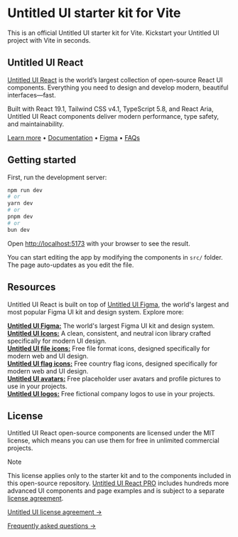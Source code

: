 # Untitled UI starter kit for Vite

This is an official Untitled UI starter kit for Vite. Kickstart your Untitled UI project with Vite in seconds.

## Untitled UI React

[Untitled UI React](https://www.untitledui.com/react) is the world’s largest collection of open-source React UI components. Everything you need to design and develop modern, beautiful interfaces—fast.

Built with React 19.1, Tailwind CSS v4.1, TypeScript 5.8, and React Aria, Untitled UI React components deliver modern performance, type safety, and maintainability.

[Learn more](https://www.untitledui.com/react) • [Documentation](https://www.untitledui.com/react/docs/introduction) • [Figma](https://www.untitledui.com/figma) • [FAQs](https://www.untitledui.com/faqs)

## Getting started

First, run the development server:

```bash
npm run dev
# or
yarn dev
# or
pnpm dev
# or
bun dev
```

Open [http://localhost:5173](http://localhost:5173) with your browser to see the result.

You can start editing the app by modifying the components in `src/` folder. The page auto-updates as you edit the file.

## Resources

Untitled UI React is built on top of [Untitled UI Figma](https://www.untitledui.com/figma), the world's largest and most popular Figma UI kit and design system. Explore more:

**[Untitled UI Figma:](https://www.untitledui.com/react/resources/figma-files)** The world's largest Figma UI kit and design system.
<br/>
**[Untitled UI Icons:](https://www.untitledui.com/react/resources/icons)** A clean, consistent, and neutral icon library crafted specifically for modern UI design.
<br/>
**[Untitled UI file icons:](https://www.untitledui.com/react/resources/file-icons)** Free file format icons, designed specifically for modern web and UI design.
<br/>
**[Untitled UI flag icons:](https://www.untitledui.com/react/resources/flag-icons)** Free country flag icons, designed specifically for modern web and UI design.
<br/>
**[Untitled UI avatars:](https://www.untitledui.com/react/resources/avatars)** Free placeholder user avatars and profile pictures to use in your projects.
<br/>
**[Untitled UI logos:](https://www.untitledui.com/react/resources/logos)** Free fictional company logos to use in your projects.

## License

Untitled UI React open-source components are licensed under the MIT license, which means you can use them for free in unlimited commercial projects.

> [!NOTE]
> This license applies only to the starter kit and to the components included in this open-source repository. [Untitled UI React PRO](https://www.untitledui.com/react) includes hundreds more advanced UI components and page examples and is subject to a separate [license agreement](https://www.untitledui.com/license).

[Untitled UI license agreement →](https://www.untitledui.com/license)

[Frequently asked questions →](https://www.untitledui.com/faqs)
